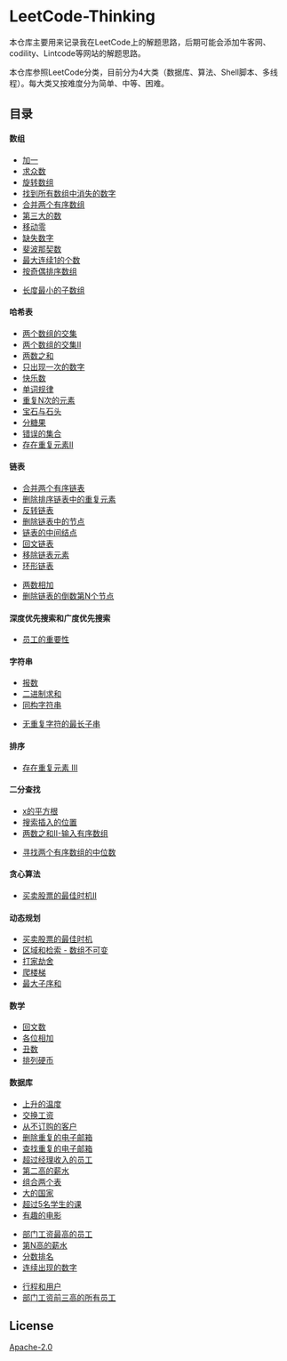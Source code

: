 # **LeetCode-Thinking**

本仓库主要用来记录我在LeetCode上的解题思路，后期可能会添加牛客网、codility、Lintcode等网站的解题思路。

本仓库参照LeetCode分类，目前分为4大类（数据库、算法、Shell脚本、多线程）。每大类又按难度分为简单、中等、困难。


## 目录

#### 数组
- [加一](./算法/easy/加一.md)
- [求众数](./算法/easy/求众数.md) 
- [旋转数组](./算法/easy/旋转数组.md) 
- [找到所有数组中消失的数字](./算法/easy/找到所有数组中消失的数字.md) 
- [合并两个有序数组](./算法/easy/合并两个有序数组.md)  
- [第三大的数](./算法/easy/第三大的数.md)   
- [移动零](./算法/easy/移动零.md) 
- [缺失数字](./算法/easy/缺失数字.md) 
- [斐波那契数](./算法/easy/斐波那契数.md) 
- [最大连续1的个数](./算法/easy/最大连续1的个数.md) 
- [按奇偶排序数组](./算法/easy/按奇偶排序数组.md) 
<!--中等-->
- [长度最小的子数组](./算法/medium/长度最小的子数组.md) 

#### 哈希表
- [两个数组的交集](./算法/easy/两个数组的交集.md)
- [两个数组的交集II](./算法/easy/两个数组的交集II.md)
- [两数之和](./算法/easy/两数之和.md)
- [只出现一次的数字](./算法/easy/只出现一次的数字.md)
- [快乐数](./算法/easy/快乐数.md)
- [单词规律](./算法/easy/单词规律.md)
- [重复N次的元素](./算法/easy/重复%20N%20次的元素.md)
- [宝石与石头](./算法/easy/宝石与石头.md)
- [分糖果](./算法/easy/分糖果.md)
- [错误的集合](./算法/easy/错误的集合.md)
- [存在重复元素II](./算法/easy/存在重复元素II.md)

#### 链表
- [合并两个有序链表](./算法/easy/合并两个有序链表.md)
- [删除排序链表中的重复元素](./算法/easy/删除排序链表中的重复元素.md)
- [反转链表](./算法/easy/反转链表.md)
- [删除链表中的节点](./算法/easy/删除链表中的节点.md)
- [链表的中间结点](./算法/easy/链表的中间结点.md)
- [回文链表](./算法/easy/回文链表.md)
- [移除链表元素](./算法/easy/移除链表元素.md)
- [环形链表](./算法/easy/环形链表.md)
<!--中等-->
- [两数相加](./算法/medium/两数相加.md)
- [删除链表的倒数第N个节点](./算法/medium/删除链表的倒数第N个节点.md)

#### 深度优先搜索和广度优先搜索
- [员工的重要性](./算法/easy/员工的重要性.md)

#### 字符串
- [报数](./算法/easy/报数.md)
- [二进制求和](./算法/easy/二进制求和.md)
- [同构字符串](./算法/easy/同构字符串.md)
<!--中等-->
- [无重复字符的最长子串](./算法/medium/无重复字符的最长子串.md)

#### 排序
<!--中等-->
- [存在重复元素 III](./算法/medium/存在重复元素III.md) 

#### 二分查找
- [x的平方根](./算法/easy/x%20的平方根.md) 
- [搜索插入的位置](./算法/easy/搜索插入的位置.md) 
- [两数之和II-输入有序数组](./算法/easy/两数之和II-输入有序数组.md) 
<!--困难-->
- [寻找两个有序数组的中位数](./算法/hard/寻找两个有序数组的中位数.md) 

#### 贪心算法
- [买卖股票的最佳时机II](./算法/easy/买卖股票的最佳时机II.md) 

#### 动态规划
- [买卖股票的最佳时机](./算法/easy/买卖股票的最佳时机.md)
- [区域和检索 - 数组不可变](./算法/easy/区域和检索-数组不可变.md)
- [打家劫舍](./算法/easy/打家劫舍.md)
- [爬楼梯](./算法/easy/爬楼梯.md)
- [最大子序和](./算法/easy/最大子序和.md)

#### 数学
- [回文数](./算法/easy/回文数.md)
- [各位相加](./算法/easy/各位相加.md)
- [丑数](./算法/easy/丑数.md)
- [排列硬币](./算法/easy/排列硬币.md)

#### 数据库
- [上升的温度](./数据库/easy/上升的温度.md)
- [交换工资](./数据库/easy/交换工资.md) 
- [从不订购的客户](./数据库/easy/从不订购的客户.md) 
- [删除重复的电子邮箱](./数据库/easy/删除重复的电子邮箱.md)
- [查找重复的电子邮箱](./数据库/easy/查找重复的电子邮箱.md)
- [超过经理收入的员工](./数据库/easy/超过经理收入的员工.md)
- [第二高的薪水](./数据库/easy/第二高的薪水.md)
- [组合两个表](./数据库/easy/组合两个表.md) 
- [大的国家](./数据库/easy/大的国家.md)
- [超过5名学生的课](./数据库/easy/超过5名学生的课.md) 
- [有趣的电影](./数据库/easy/有趣的电影.md)
<!--中等-->
- [部门工资最高的员工](./数据库/medium/部门工资最高的员工.md)
- [第N高的薪水](./数据库/medium/第N高的薪水.md)
- [分数排名](./数据库/medium/分数排名.md)
- [连续出现的数字](./数据库/medium/连续出现的数字.md)
<!--困难-->
- [行程和用户](./数据库/hard/行程和用户.md)
- [部门工资前三高的所有员工](./数据库/hard/部门工资前三高的所有员工.md)

## License
[Apache-2.0](./LICENSE)
